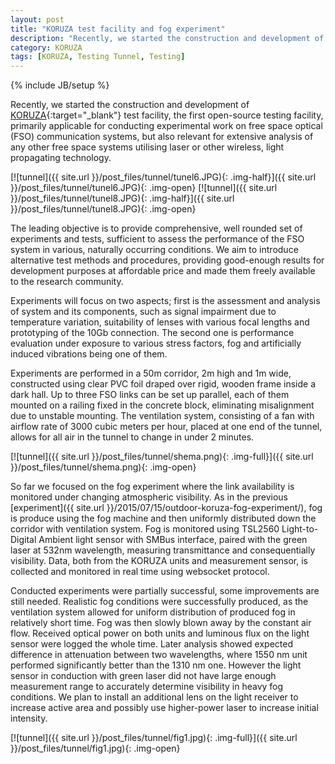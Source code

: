 ```yaml
---
layout: post
title: "KORUZA test facility and fog experiment"
description: "Recently, we started the construction and development of KORUZA test facility, the first open-source testing facility, primarily applicable for conducting experimental work on free space optical (FSO) communication systems."
category: KORUZA
tags: [KORUZA, Testing Tunnel, Testing]
---
```

{% include JB/setup %}


Recently, we started the construction and development of [KORUZA](http://koruza.net/){:target="_blank"} test facility, the first open-source testing facility, primarily applicable for conducting experimental work on free space optical (FSO) communication systems, but also relevant for extensive analysis of any other free space systems utilising laser or other wireless, light propagating
technology.

[![tunnel]({{ site.url }}/post_files/tunnel/tunel6.JPG){: .img-half}]({{ site.url }}/post_files/tunnel/tunel6.JPG){: .img-open}
[![tunnel]({{ site.url }}/post_files/tunnel/tunel8.JPG){: .img-half}]({{ site.url }}/post_files/tunnel/tunel8.JPG){: .img-open}

The leading objective is to provide comprehensive, well rounded set of experiments and tests, sufficient to assess the performance of the FSO system in various, naturally occurring conditions. We aim to introduce alternative test methods and procedures, providing good-enough results for development purposes at affordable price and made them freely available to the research community. 

Experiments will focus on two aspects; first is the assessment and analysis of system and its components, such as signal impairment due to temperature variation, suitability of lenses with various focal lengths and prototyping of the 10Gb connection. The second one is performance evaluation under exposure to various stress factors, fog and artificially induced vibrations being one of them.

Experiments are performed in a 50m corridor, 2m high and 1m wide, constructed using clear PVC foil draped over rigid, wooden frame inside a dark hall. Up to three FSO links can be set up parallel, each of them mounted on a railing fixed in the concrete block, eliminating misalignment due to unstable mounting. The ventilation system, consisting of a fan with airflow rate of 3000 cubic meters per hour, placed at one end of the tunnel, allows for all air in the tunnel to change in under 2 minutes.

[![tunnel]({{ site.url }}/post_files/tunnel/shema.png){: .img-full}]({{ site.url }}/post_files/tunnel/shema.png){: .img-open}

So far we focused on the fog experiment where the link availability is monitored under changing atmospheric visibility. As in the previous [experiment]({{ site.url }}/2015/07/15/outdoor-koruza-fog-experiment/), fog is produce using the fog machine and then uniformly distributed down the corridor with ventilation system. Fog is monitored using  TSL2560 Light-to-Digital Ambient light sensor with SMBus interface, paired with the green laser at 532nm wavelength, measuring transmittance and consequentially visibility. Data, both from the KORUZA units and measurement sensor, is collected and monitored in real time using websocket protocol.

Conducted experiments were partially successful, some improvements are still needed. Realistic fog conditions were successfully produced, as the ventilation system allowed for uniform distribution of produced fog in relatively short time. Fog was then slowly blown away by the constant air flow. Received optical power on both units and luminous flux on the light sensor were logged the whole time. Later analysis showed expected difference in attenuation between two wavelengths, where 1550 nm unit performed significantly better than the 1310 nm one. However the light sensor in conduction with green laser did not have large enough measurement range to accurately determine visibility in heavy fog conditions. We plan to install an additional lens on the light receiver to increase active area and possibly use higher-power laser to increase initial intensity.  

[![tunnel]({{ site.url }}/post_files/tunnel/fig1.jpg){: .img-full}]({{ site.url }}/post_files/tunnel/fig1.jpg){: .img-open}


